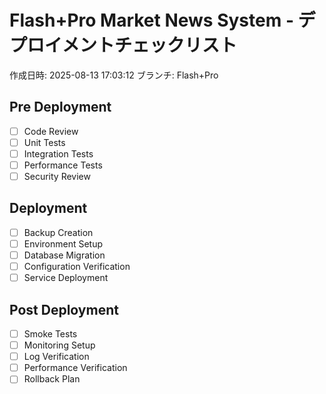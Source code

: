 # Flash+Pro Market News System - デプロイメントチェックリスト

作成日時: 2025-08-13 17:03:12
ブランチ: Flash+Pro

## Pre Deployment

- ☐ Code Review
- ☐ Unit Tests
- ☐ Integration Tests
- ☐ Performance Tests
- ☐ Security Review

## Deployment

- ☐ Backup Creation
- ☐ Environment Setup
- ☐ Database Migration
- ☐ Configuration Verification
- ☐ Service Deployment

## Post Deployment

- ☐ Smoke Tests
- ☐ Monitoring Setup
- ☐ Log Verification
- ☐ Performance Verification
- ☐ Rollback Plan

